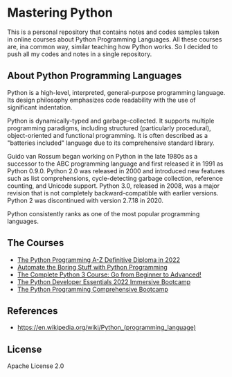 # Mastering Python
This is a personal repository that contains notes and codes samples taken in online courses about Python Programming Languages. All these courses are, ina common way, similar teaching how Python works. So I decided to push all my codes and notes in a single repository. 

## About Python Programming Languages
Python is a high-level, interpreted, general-purpose programming language. Its design philosophy emphasizes code readability with the use of significant indentation.

Python is dynamically-typed and garbage-collected. It supports multiple programming paradigms, including structured (particularly procedural), object-oriented and functional programming. It is often described as a "batteries included" language due to its comprehensive standard library.

Guido van Rossum began working on Python in the late 1980s as a successor to the ABC programming language and first released it in 1991 as Python 0.9.0. Python 2.0 was released in 2000 and introduced new features such as list comprehensions, cycle-detecting garbage collection, reference counting, and Unicode support. Python 3.0, released in 2008, was a major revision that is not completely backward-compatible with earlier versions. Python 2 was discontinued with version 2.7.18 in 2020.

Python consistently ranks as one of the most popular programming languages.

## The Courses
- [The Python Programming A-Z Definitive Diploma in 2022](https://www.udemy.com/course/the-ultimate-python-programming-a-z-masterclass)
- [Automate the Boring Stuff with Python Programming](https://www.udemy.com/course/automate/)
- [The Complete Python 3 Course: Go from Beginner to Advanced!](https://www.udemy.com/course/learn-python-3-from-beginner-to-advanced)
- [The Python Developer Essentials 2022 Immersive Bootcamp](https://www.udemy.com/course/new-python-programming-the-complete-guide-2021-edition)
- [The Python Programming Comprehensive Bootcamp](https://www.udemy.com/course/the-python-programming-v39-comprehensive-bootcamp)

## References
- https://en.wikipedia.org/wiki/Python_(programming_language)

## License
Apache License 2.0
